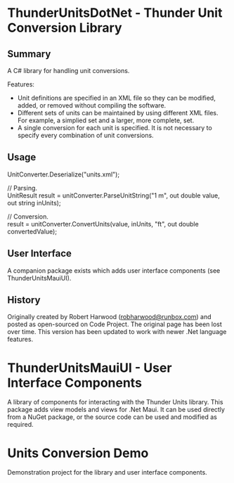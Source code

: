 # ThunderUnitsDotNet - Thunder Unit Conversion Library
## Summary
A C# library for handling unit conversions.  

Features:
- Unit definitions are specified in an XML file so they can be modified, added, or removed without compiling the software.
- Different sets of units can be maintained by using different XML files.  For example, a simplied set and a larger, more complete, set.
- A single conversion for each unit is specified.  It is not necessary to specify every combination of unit conversions.

## Usage
UnitConverter.Deserialize("units.xml");

// Parsing.\
UnitResult result = unitConverter.ParseUnitString("1 m", out double value, out string inUnits);

// Conversion.\
result = unitConverter.ConvertUnits(value, inUnits, "ft", out double convertedValue);


## User Interface
A companion package exists which adds user interface components (see ThunderUnitsMauiUI).

## History
Originally created by Robert Harwood (<robharwood@runbox.com>) and posted as open-sourced on Code Project.  The original page has been lost over time.  This version has been updated to work with newer .Net language features.

# ThunderUnitsMauiUI - User Interface Components
A library of components for interacting with the Thunder Units library.  This package adds view models and views for .Net Maui.  It can be used directly from a NuGet package, or the source code can be used and modified as required.

# Units Conversion Demo
Demonstration project for the library and user interface components.
